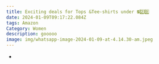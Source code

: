 ```yaml
---
title: Exciting deals for Tops &Tee-shirts under 💲2️⃣0️⃣
date: 2024-01-09T09:17:22.084Z
tags: Amazon
Category: Women
description: gooooo
image: img/whatsapp-image-2024-01-09-at-4.14.30-am.jpeg
---
```

*